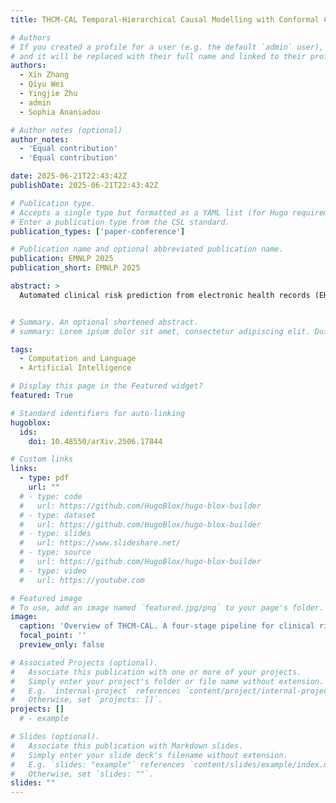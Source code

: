 ```yaml
---
title: THCM-CAL Temporal-Hierarchical Causal Modelling with Conformal Calibration for Clinical Risk Prediction

# Authors
# If you created a profile for a user (e.g. the default `admin` user), write the username (folder name) here
# and it will be replaced with their full name and linked to their profile.
authors:
  - Xin Zhang
  - Qiyu Wei
  - Yingjie Zhu
  - admin
  - Sophia Ananiadou

# Author notes (optional)
author_notes:
  - 'Equal contribution'
  - 'Equal contribution'

date: 2025-06-21T22:43:42Z
publishDate: 2025-06-21T22:43:42Z

# Publication type.
# Accepts a single type but formatted as a YAML list (for Hugo requirements).
# Enter a publication type from the CSL standard.
publication_types: ['paper-conference']

# Publication name and optional abbreviated publication name.
publication: EMNLP 2025
publication_short: EMNLP 2025

abstract: >
  Automated clinical risk prediction from electronic health records (EHRs) demands modeling both structured diagnostic codes and unstructured narrative notes. However, most prior approaches either handle these modalities separately or rely on simplistic fusion strategies that ignore the directional, hierarchical causal interactions by which narrative observations precipitate diagnoses and propagate risk across admissions. In this paper, we propose THCM-CAL, a Temporal-Hierarchical Causal Model with Conformal Calibration. Our framework constructs a multimodal causal graph where nodes represent clinical entities from two modalities: Textual propositions extracted from notes and ICD codes mapped to textual descriptions. Through hierarchical causal discovery, THCM-CAL infers three clinically grounded interactions: intra-slice same-modality sequencing, intra-slice cross-modality triggers, and inter-slice risk propagation. To enhance prediction reliability, we extend conformal prediction to multi-label ICD coding, calibrating per-code confidence intervals under complex co-occurrences. Experimental results on MIMIC-III and MIMIC-IV demonstrate the superiority of THCM-CAL.


# Summary. An optional shortened abstract.
# summary: Lorem ipsum dolor sit amet, consectetur adipiscing elit. Duis posuere tellus ac convallis placerat. Proin tincidunt magna sed ex sollicitudin condimentum.

tags:
  - Computation and Language 
  - Artificial Intelligence 

# Display this page in the Featured widget?
featured: True

# Standard identifiers for auto-linking
hugoblox:
  ids:
    doi: 10.48550/arXiv.2506.17844

# Custom links
links:
  - type: pdf
    url: ""
  # - type: code
  #   url: https://github.com/HugoBlox/hugo-blox-builder
  # - type: dataset
  #   url: https://github.com/HugoBlox/hugo-blox-builder
  # - type: slides
  #   url: https://www.slideshare.net/
  # - type: source
  #   url: https://github.com/HugoBlox/hugo-blox-builder
  # - type: video
  #   url: https://youtube.com

# Featured image
# To use, add an image named `featured.jpg/png` to your page's folder.
image:
  caption: 'Overview of THCM-CAL. A four-stage pipeline for clinical risk prediction, which consists of: (1) Extracting diagnostic propositions and normalize ICD descriptions, (2) Embeding nodes with BERT, (3) Building and fuse a temporal–hierarchical causal graph via Gumbel–Softmax and message passing, and (4) Appling split conformal prediction for calibrated multi-label ICD coding.'
  focal_point: ''
  preview_only: false

# Associated Projects (optional).
#   Associate this publication with one or more of your projects.
#   Simply enter your project's folder or file name without extension.
#   E.g. `internal-project` references `content/project/internal-project/index.md`.
#   Otherwise, set `projects: []`.
projects: []
  # - example

# Slides (optional).
#   Associate this publication with Markdown slides.
#   Simply enter your slide deck's filename without extension.
#   E.g. `slides: "example"` references `content/slides/example/index.md`.
#   Otherwise, set `slides: ""`.
slides: ""
---
```


<!-- > [!NOTE]
> Click the _Cite_ button above to demo the feature to enable visitors to import publication metadata into their reference management software.

> [!NOTE]
> Create your slides in Markdown - click the _Slides_ button to check out the example. -->

<!-- Add the publication's **full text** or **supplementary notes** here. You can use rich formatting such as including [code, math, and images](https://docs.hugoblox.com/content/writing-markdown-latex/). -->
